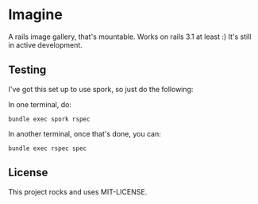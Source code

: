 # Imagine
A rails image gallery, that's mountable.  Works on rails 3.1 at least :)
It's still in active development.

## Testing
I've got this set up to use spork, so just do the following:

In one terminal, do:

    bundle exec spork rspec

In another terminal, once that's done, you can:

    bundle exec rspec spec

## License
This project rocks and uses MIT-LICENSE.

